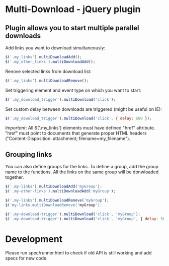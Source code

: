 Multi-Download - jQuery plugin
==============================

Plugin allows you to start multiple parallel downloads
------------------------------------------------------

Add links you want to download simultaneously:

```javascript
$('.my_links').multiDownloadAdd();
$('.my_other_links').multiDownloadAdd();
```

Renove selected links from download list:

```javascript
$('.my_links').multiDownloadRemove();
```

Set triggering element and event type on which you want to start:

``` javascript
$('.my_download_trigger').multiDownload('click');
```

Set custom delay between downloads are triggered (might be useful on IE):

``` javascript
$('.my_download_trigger').multiDownload('click', { delay: 500 });
```

_Important_: All $('.my_links') elements must have defined "href" attribute.
"href" must point to documents that generate proper HTML headers ("Content-Disposition: attachment; filename=my_filename").


Grouping links
--------------

You can also define groups for the links.
To define a group, add the group name to the functions. All the links on the same group will be donwloaded together.

```javascript
$('.my-links').multiDownloadAdd('myGroup');
$('.my-other-links').multiDownloadAdd('myGroup');

$('.my-links').multiDownloadRemove('myGroup');
$('my-links.multiDownloadRemove('myGroup');

$('.my-download-trigger').multiDownload('click', 'myGroup');
$('.my-download-trigger').multiDownload('click', 'myGroup', { delay: 500 });
```


Development
===========

Please run spec/runner.html to check if old API is still working and add specs for new code.
